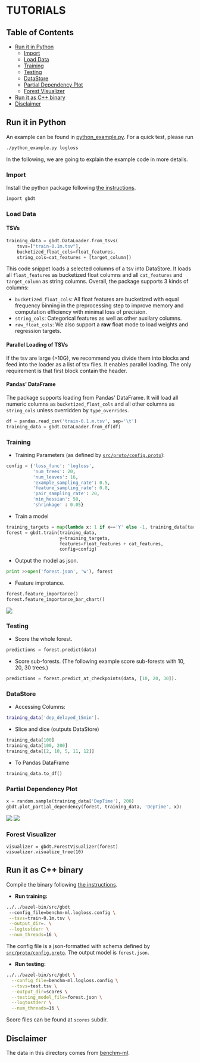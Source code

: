 # TUTORIALS

## Table of Contents
- [Run it in Python](#run-it-in-python)
  * [Import](#import)
  * [Load Data](#load-data)
  * [Training](#training)
  * [Testing](#testing)
  * [DataStore](#datastore)
  * [Partial Dependency Plot](#partial-dependency-plot)
  * [Forest Visualizer](#forest-visualizer)
- [Run it as C++ binary](#run-it-as-c-binary)
- [Disclaimer](#disclaimer)

## Run it in Python
An example can be found in [python_example.py](https://github.com/yarny/gbdt/blob/master/examples/benchm-ml/python_example.py). For a quick test, please run
```sh
./python_example.py logloss
```
In the following, we are going to explain the example code in more details.
### Import
Install the python package following [the instructions](https://github.com/yarny/gbdt/blob/master/docs/INSTALL.md).
```sh
import gbdt
```

### Load Data
#### TSVs
```python
training_data = gbdt.DataLoader.from_tsvs(
    tsvs=["train-0.1m.tsv"],
    bucketized_float_cols=float_features,
    string_cols=cat_features + [target_column])
```
This code snippet loads a selected columns of a tsv into DataStore. It loads all `float_features` as
bucketized float columns and all `cat_features` and `target_column` as string columns. Overall, the
package supports 3 kinds of columns:
* `bucketized_float_cols`: All float features are bucketized with equal frequency binning in the
preprocessing step to improve memory and computation efficiency with minimal loss of precision.
* `string_cols`: Categorical features as well as other auxilary columns.
* `raw_float_cols`: We also support a **raw** float mode to load weights and regression targets.

#### Parallel Loading of TSVs
If the tsv are large (>10G), we recommend you divide them into blocks and feed into the loader as a
list of tsv files. It enables parallel loading.
The only requirement is that first block contain the header.

#### Pandas' DataFrame
The package supports loading from Pandas' DataFrame. It will load all numeric columns as
`bucketized_float_cols` and all other columns as `string_cols` unless overridden by `type_overrides`.
```python
df = pandas.read_csv('train-0.1.m.tsv', sep='\t')
training_data = gbdt.DataLoader.from_df(df)
```
### Training
* Training Parameters (as defined by [`src/proto/config.proto`](https://github.com/yarny/gbdt/blob/master/src/proto/config.proto)):
```python
config = {'loss_func': 'logloss',
          'num_trees': 20,
          'num_leaves': 16,
          'example_sampling_rate': 0.5,
          'feature_sampling_rate': 0.8,
          'pair_sampling_rate': 20,
          'min_hessian': 50,
          'shrinkage' : 0.05}
```

* Train a model
```python
training_targets = map(lambda x: 1 if x=='Y' else -1, training_data[target_column])
forest = gbdt.train(training_data,
                    y=training_targets,
                    features=float_features + cat_features,
                    config=config)
```
* Output the model as json.
```python
print >>open('forest.json', 'w'), forest
```
* Feature improtance.
```python
forest.feature_importance()
forest.feature_importance_bar_chart()
```
![](images/feature_importance.png?raw=true)

### Testing
* Score the whole forest.
```python
predictions = forest.predict(data)
```
* Score sub-forests. (The following example score sub-forests with 10, 20, 30 trees.)
```python
predictions = forest.predict_at_checkpoints(data, [10, 20, 30]).
```
### DataStore
* Accessing Columns:
```sh
training_data['dep_delayed_15min'].
```
* Slice and dice (outputs DataStore)
```python
training_data[100]
training_data[100, 200]
training_data[[2, 10, 5, 11, 12]]
```
* To Pandas DataFrame
```python
training_data.to_df()
```

### Partial Dependency Plot
```python
x = random.sample(training_data['DepTime'], 200)
gbdt.plot_partial_dependency(forest, training_data, 'DepTime', x):
```
![](images/partial_dependency_plot.png?raw=true)
![](images/partial_dependency_plot2.png?raw=true)

### Forest Visualizer
```
visualizer = gbdt.ForestVisualizer(forest)
visualizer.visualize_tree(10)
```

## Run it as C++ binary
Compile the binary following [the instructions](https://github.com/yarny/gbdt/blob/master/docs/INSTALL.md).
* **Run training:**
```sh
../../bazel-bin/src/gbdt
 --config_file=benchm-ml.logloss.config \
 --tsvs=train-0.1m.tsv \
 --output_dir=. \
 --logtostderr \
 --num_threads=16 \
```
The config file is a json-formatted with schema defined by
[`src/proto/config.proto`](https://github.com/yarny/gbdt/blob/master/src/proto/config.proto).
The output model is `forest.json`.
* **Run testing:**
```sh
../../bazel-bin/src/gbdt \
  --config_file=benchm-ml.logloss.config \
  --tsvs=test.tsv \
  --output_dir=scores \
  --testing_model_file=forest.json \
  --logtostderr \
  --num_threads=16 \
```
Score files can be found at `scores` subdir.

## Disclaimer
The data in this directory comes from [benchm-ml](https://github.com/szilard/benchm-ml/tree/master/z-other-tools).